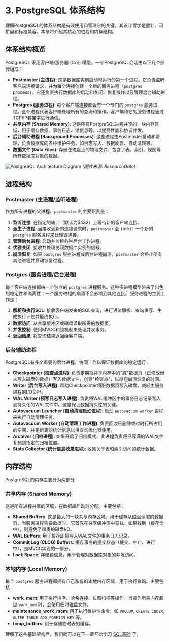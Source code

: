 # 3. PostgreSQL 体系结构

理解PostgreSQL的体系结构是有效使用和管理它的关键。其设计哲学是健壮、可扩展和标准兼容。本章将介绍其核心的进程和内存结构。

## 体系结构概览

PostgreSQL 采用客户端/服务器 (C/S) 模型。一个PostgreSQL会话由以下几个部分组成：

- **Postmaster (主进程)**: 这是数据库实例启动时运行的第一个进程。它负责监听客户端连接请求，并为每个连接创建一个新的服务进程（`postgres` process）。它还负责执行数据库的启动和关闭、恢复操作以及管理后台辅助进程。
- **Postgres (服务进程)**: 每个客户端连接都会有一个专门的 `postgres` 服务进程。这个进程代表客户端处理所有的查询和操作。客户端和它的服务进程通过TCP/IP套接字进行通信。
- **共享内存 (Shared Memory)**: 这是所有PostgreSQL进程共享的一块内存区域，用于缓存数据、事务日志、锁信息等，以提高性能和协调并发。
- **后台辅助进程 (Background Processes)**: 这些进程由Postmaster启动和管理，负责数据库的各种维护任务，如日志写入、数据刷盘、自动清理等。
- **数据文件 (Data Files)**: 存储在磁盘上的物理文件，包含了表、索引、视图等所有数据库对象的数据。

![PostgreSQL Architecture Diagram](https://www.researchgate.net/profile/Andres-Quiroz-6/publication/320148455/figure/fig1/AS:631654848593933@1527609653378/PostgreSQL-Architecture-Diagram.png)
*(图片来源: ResearchGate)*

## 进程结构

### Postmaster (主进程/监听进程)

作为所有进程的父进程，`postmaster` 的主要职责是：
1.  **监听连接**: 在指定的端口（默认为5432）上等待新的客户端连接。
2.  **派生子进程**: 当接收到新的连接请求时，`postmaster` 会 `fork()` 一个新的 `postgres` 服务进程来处理该连接。
3.  **管理后台进程**: 启动并监控各种后台工作进程。
4.  **优雅关闭**: 接收并处理关闭数据库实例的信号。
5.  **崩溃恢复**: 如果 `postgres` 服务进程或后台进程崩溃，`postmaster` 会终止所有其他进程并启动恢复过程。

### Postgres (服务进程/后台进程)

每个客户端连接都由一个独立的 `postgres` 进程服务。这种多进程模型带来了出色的稳定性和隔离性：一个服务进程的崩溃不会影响到其他连接。服务进程的主要工作是：
1.  **解析和执行SQL**: 接收客户端发来的SQL查询，进行语法解析、查询重写、生成执行计划并最终执行。
2.  **数据访问**: 从共享缓冲区或磁盘读取所需的数据页。
3.  **并发控制**: 使用MVCC和锁机制来处理并发事务。
4.  **返回结果**: 将查询结果返回给客户端。

### 后台辅助进程

PostgreSQL有多个重要的后台进程，协同工作以保证数据库的稳定运行：

- **Checkpointer (检查点进程)**: 负责定期将共享内存中的"脏"数据页（已修改但未写入磁盘的数据）写入数据文件，创建"检查点"，以缩短崩溃恢复的时间。
- **Writer (后台写入进程)**: 帮助Checkpointer将脏数据页写入磁盘，减轻主服务进程的I/O负担。
- **WAL Writer (预写日志写入进程)**: 负责将WAL缓冲区中的事务日志记录写入到持久化的WAL文件中。这是保证数据持久性的关键。
- **Autovacuum Launcher (自动清理启动进程)**: 启动 `autovacuum worker` 进程来执行自动清理任务。
- **Autovacuum Worker (自动清理工作进程)**: 负责回收已删除或过时行所占用的空间，并更新表的统计信息以供查询优化器使用。
- **Archiver (归档进程)**: 如果开启了归档模式，此进程负责将已写满的WAL文件复制到指定的归档位置。
- **Stats Collector (统计信息收集进程)**: 收集关于表和索引访问的统计数据。

## 内存结构

PostgreSQL的内存主要分为两部分：

### 共享内存 (Shared Memory)

这是所有进程共享的区域，在数据库启动时分配。主要包括：

- **Shared Buffers**: 这是最大的一块共享内存区域，用于缓存从磁盘读取的数据页。当服务进程需要数据时，它首先在共享缓冲区中查找。如果找到（缓存命中），则避免了昂贵的磁盘I/O。
- **WAL Buffers**: 用于暂存即将写入WAL文件的事务日志记录。
- **Commit Log (CLOG) Buffers**: 缓存事务的提交状态（提交、中止、进行中），是MVCC实现的一部分。
- **Lock Space**: 存储锁信息，用于管理对数据库对象的并发访问。

### 本地内存 (Local Memory)

每个 `postgres` 服务进程都拥有自己私有的本地内存区域，用于执行查询。主要包括：

- **work_mem**: 用于执行排序、哈希连接、位图扫描等操作。当操作所需内存超过 `work_mem` 时，会使用临时磁盘文件。
- **maintenance_work_mem**: 用于执行维护性命令，如 `VACUUM`, `CREATE INDEX`, `ALTER TABLE ADD FOREIGN KEY` 等。
- **temp_buffers**: 用于存储临时表的缓存。

理解了这些基础架构后，我们就可以在下一章开始学习 [SQL基础](sql-basics.md) 了。 